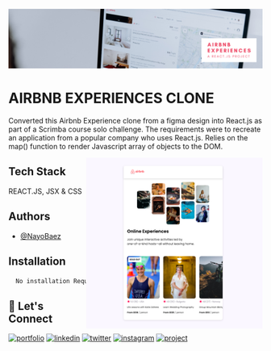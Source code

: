 [![MasterHead](https://raw.githubusercontent.com/NayoBaez/Airbnb-Experiences/master/GITHUB%20README%20BANNER%20AIRBNB.png)](https://nayobaez.com)

# AIRBNB EXPERIENCES CLONE

Converted this Airbnb Experience clone from a figma design into React.js as part of a Scrimba course solo challenge. The requirements were to recreate an application from a popular company who uses React.js. Relies on the map() function to render Javascript array of objects to the DOM.

<img align="right" alt="portfolio" width="350" src="https://raw.githubusercontent.com/NayoBaez/Airbnb-Experiences/master/AIRBNB%20CLONE.png"></img>

## Tech Stack

REACT.JS, JSX & CSS 



## Authors

- [@NayoBaez](https://www.github.com/nayobaez)


## Installation


```bash
  No installation Required
```
    
## 🔗 Let's Connect
[![portfolio](https://img.shields.io/badge/my_portfolio-000?style=for-the-badge&logo=ko-fi&logoColor=white)](https://nayobaez.com/)
[![linkedin](https://img.shields.io/badge/linkedin-0A66C2?style=for-the-badge&logo=linkedin&logoColor=white)](https://www.linkedin.com/nayobaezfeliz)
[![twitter](https://img.shields.io/badge/twitter-1DA1F2?style=for-the-badge&logo=twitter&logoColor=white)](https://twitter.com/nayobaez)
[![instagram](https://img.shields.io/badge/instagram-DE3C7C?style=for-the-badge&logo=instagram&logoColor=white)](https://instagram.com/nayobaez)
[![project](https://img.shields.io/badge/project_link-96C43A?style=for-the-badge&logo=tp-link&logoColor=white)](https://rococo-dieffenbachia-54b4fe.netlify.app/)


